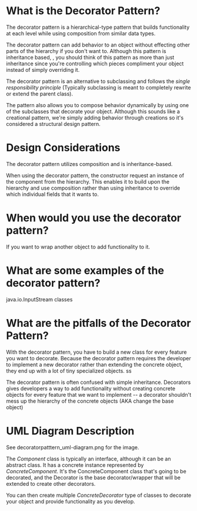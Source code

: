 # What is the Decorator Pattern?

The decorator pattern is a hierarchical-type pattern that builds functionality at each level while using composition from similar data types.

The decorator pattern can add behavior to an object without effecting other parts of the hierarchy if you don't want to. Although this pattern is inheritance based, , you should think of this pattern as more than just inheritance since you're controlling which pieces compliment your object instead of simply overriding it.

The decorator pattern is an alternative to subclassing and follows the *single responsibility principle* (Typically subclassing is meant to completely rewrite or extend the parent class). 

The pattern also allows you to compose behavior dynamically by using one of the subclasses that decorate your object. Although this sounds like a creational pattern, we're simply adding behavior through creations so it's considered a structural design pattern.

# Design Considerations

The decorator pattern utilizes composition and is inheritance-based.

When using the decorator pattern, the constructor request an instance of the component from the hierarchy. This enables it to build upon the hierarchy and use composition rather than using inheritance to override which individual fields that it wants to. 

# When would you use the decorator pattern?

If you want to wrap another object to add functionality to it. 

# What are some examples of the decorator pattern?

java.io.InputStream classes

# What are the pitfalls of the Decorator Pattern?

With the decorator pattern, you have to build a new class for every feature you want to decorate. Because the decorator pattern requires the developer to implement a new decorator rather than extending the concrete object, they end up with a lot of tiny specialized objects. ss

The decorator pattern is often confused with simple inheritance. Decorators gives developers a way to add functionality without creating concrete objects for every feature that we want to implement -- a decorator shouldn't mess up the hierarchy of the concrete objects (AKA change the base object) 

# UML Diagram Description

See decoratorpatttern_uml-diagram.png for the image.

The *Component* class is typically an interface, although it can be an abstract class. It has a concrete instance represented by *ConcreteComponent*. It's the ConcreteComponent class that's going to be decorated, and the Decorator is the base decorator/wrapper that will be extended to create other decorators.  

You can then create multiple *ConcreteDecorator* type of classes to decorate your object and provide functionality as you develop. 